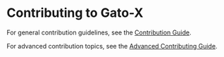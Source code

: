 # Contributing to Gato-X

For general contribution guidelines, see the [Contribution Guide](../../contribution-guide/contributions.md).

For advanced contribution topics, see the [Advanced Contributing Guide](../advanced/contributing.md).
